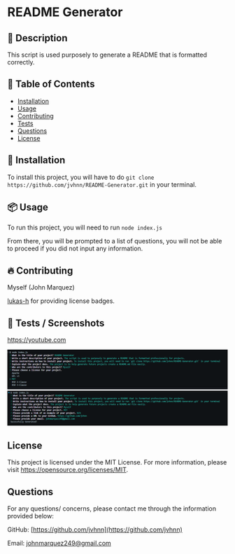 # README Generator


## 🧐 Description

This script is used purposely to generate a README that is formatted correctly. 

## 📒 Table of Contents

* [Installation](#installation)
* [Usage](#usage)
* [Contributing](#contributing)
* [Tests](#tests)
* [Questions](#questions)
* [License](#license)


## 🔧 Installation

To install this project, you will have to do `git clone https://github.com/jvhnn/README-Generator.git` in your terminal.

## 📦 Usage

To run this project, you will need to run `node index.js` 

From there, you will be prompted to a list of questions, you will not be able to proceed if you did not input any information. 

## 🔥 Contributing

Myself (John Marquez)

<a href="https://gist.github.com/lukas-h/2a5d00690736b4c3a7ba">lukas-h</a> for providing license badges.



## 🚀 Tests / Screenshots

https://youtube.com

<img src="./assets/images/Example 1.png" alt="Example 1 - Propmts">
<img src="./assets/images/example-2.png" alt="Scripts has successfully generated README">

## License 


This project is licensed under the MIT License. For more information, please visit https://opensource.org/licenses/MIT.

## Questions

For any questions/ concerns, please contact me through the information provided below: 

GitHub: [https://github.com/jvhnn](https://github.com/jvhnn)

Email: <a href="mailto:johnmarquez249@gmail.com">johnmarquez249@gmail.com</a>

